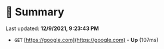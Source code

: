# 📖 Summary
Last updated: **12/9/2021, 9:23:43 PM**

- `GET` [https://google.com](https://google.com) - **Up** (107ms)
